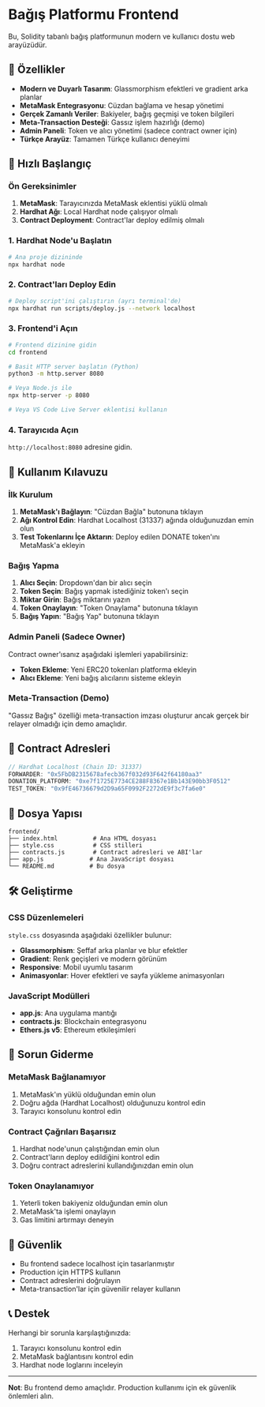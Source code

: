# Bağış Platformu Frontend

Bu, Solidity tabanlı bağış platformunun modern ve kullanıcı dostu web arayüzüdür.

## 🌟 Özellikler

- **Modern ve Duyarlı Tasarım**: Glassmorphism efektleri ve gradient arka planlar
- **MetaMask Entegrasyonu**: Cüzdan bağlama ve hesap yönetimi
- **Gerçek Zamanlı Veriler**: Bakiyeler, bağış geçmişi ve token bilgileri
- **Meta-Transaction Desteği**: Gassız işlem hazırlığı (demo)
- **Admin Paneli**: Token ve alıcı yönetimi (sadece contract owner için)
- **Türkçe Arayüz**: Tamamen Türkçe kullanıcı deneyimi

## 🚀 Hızlı Başlangıç

### Ön Gereksinimler

1. **MetaMask**: Tarayıcınızda MetaMask eklentisi yüklü olmalı
2. **Hardhat Ağı**: Local Hardhat node çalışıyor olmalı
3. **Contract Deployment**: Contract'lar deploy edilmiş olmalı

### 1. Hardhat Node'u Başlatın

```bash
# Ana proje dizininde
npx hardhat node
```

### 2. Contract'ları Deploy Edin

```bash
# Deploy script'ini çalıştırın (ayrı terminal'de)
npx hardhat run scripts/deploy.js --network localhost
```

### 3. Frontend'i Açın

```bash
# Frontend dizinine gidin
cd frontend

# Basit HTTP server başlatın (Python)
python3 -m http.server 8080

# Veya Node.js ile
npx http-server -p 8080

# Veya VS Code Live Server eklentisi kullanın
```

### 4. Tarayıcıda Açın

`http://localhost:8080` adresine gidin.

## 📝 Kullanım Kılavuzu

### İlk Kurulum

1. **MetaMask'ı Bağlayın**: "Cüzdan Bağla" butonuna tıklayın
2. **Ağı Kontrol Edin**: Hardhat Localhost (31337) ağında olduğunuzdan emin olun
3. **Test Tokenlarını İçe Aktarın**: Deploy edilen DONATE token'ını MetaMask'a ekleyin

### Bağış Yapma

1. **Alıcı Seçin**: Dropdown'dan bir alıcı seçin
2. **Token Seçin**: Bağış yapmak istediğiniz token'ı seçin
3. **Miktar Girin**: Bağış miktarını yazın
4. **Token Onaylayın**: "Token Onaylama" butonuna tıklayın
5. **Bağış Yapın**: "Bağış Yap" butonuna tıklayın

### Admin Paneli (Sadece Owner)

Contract owner'ısanız aşağıdaki işlemleri yapabilirsiniz:

- **Token Ekleme**: Yeni ERC20 tokenları platforma ekleyin
- **Alıcı Ekleme**: Yeni bağış alıcılarını sisteme ekleyin

### Meta-Transaction (Demo)

"Gassız Bağış" özelliği meta-transaction imzası oluşturur ancak gerçek bir relayer olmadığı için demo amaçlıdır.

## 🔧 Contract Adresleri

```javascript
// Hardhat Localhost (Chain ID: 31337)
FORWARDER: "0x5FbDB2315678afecb367f032d93F642f64180aa3"
DONATION_PLATFORM: "0xe7f1725E7734CE288F8367e1Bb143E90bb3F0512"
TEST_TOKEN: "0x9fE46736679d2D9a65F0992F2272dE9f3c7fa6e0"
```

## 📁 Dosya Yapısı

```
frontend/
├── index.html          # Ana HTML dosyası
├── style.css           # CSS stilleri
├── contracts.js        # Contract adresleri ve ABI'lar
├── app.js             # Ana JavaScript dosyası
└── README.md          # Bu dosya
```

## 🛠️ Geliştirme

### CSS Düzenlemeleri

`style.css` dosyasında aşağıdaki özellikler bulunur:

- **Glassmorphism**: Şeffaf arka planlar ve blur efektler
- **Gradient**: Renk geçişleri ve modern görünüm
- **Responsive**: Mobil uyumlu tasarım
- **Animasyonlar**: Hover efektleri ve sayfa yükleme animasyonları

### JavaScript Modülleri

- **app.js**: Ana uygulama mantığı
- **contracts.js**: Blockchain entegrasyonu
- **Ethers.js v5**: Ethereum etkileşimleri

## 🐛 Sorun Giderme

### MetaMask Bağlanamıyor

1. MetaMask'ın yüklü olduğundan emin olun
2. Doğru ağda (Hardhat Localhost) olduğunuzu kontrol edin
3. Tarayıcı konsolunu kontrol edin

### Contract Çağrıları Başarısız

1. Hardhat node'unun çalıştığından emin olun
2. Contract'ların deploy edildiğini kontrol edin
3. Doğru contract adreslerini kullandığınızdan emin olun

### Token Onaylanamıyor

1. Yeterli token bakiyeniz olduğundan emin olun
2. MetaMask'ta işlemi onaylayın
3. Gas limitini artırmayı deneyin

## 🔐 Güvenlik

- Bu frontend sadece localhost için tasarlanmıştır
- Production için HTTPS kullanın
- Contract adreslerini doğrulayın
- Meta-transaction'lar için güvenilir relayer kullanın

## 📞 Destek

Herhangi bir sorunla karşılaştığınızda:

1. Tarayıcı konsolunu kontrol edin
2. MetaMask bağlantısını kontrol edin
3. Hardhat node loglarını inceleyin

---

**Not**: Bu frontend demo amaçlıdır. Production kullanımı için ek güvenlik önlemleri alın.